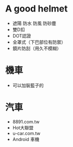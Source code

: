A good helmet
=====
* 遮陽 防水 防風 防砂塵
* 雙D扣
* DOT認證
* 全罩式（下巴部位有防禦）
* 鏡片防刮（用久不模糊）

機車
=====
* 可以加裝籃子的

汽車
=====
* 8891.com.tw
* Hot大聯盟
* u-car.com.tw
* Android 車機
